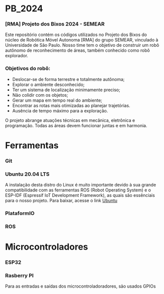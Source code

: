 # PB_2024

### [RMA] Projeto dos Bixos 2024 - SEMEAR
Este repositório contém os códigos utilizados no Projeto dos Bixos do núcleo de Robótica Móvel Autonoma [RMA] do grupo SEMEAR, vinculado à Universidade de São Paulo. Nosso time tem o objetivo de construir um robô autônomo de reconhecimento de áreas, também conhecido como robô explorador. 

### Objetivos do robô:
- Deslocar-se de forma terrestre e totalmente autônoma;
- Explorar o ambiente desconhecido;
- Ter um sistema de localização minimamente preciso;
- Não colidir com os objetos;
- Gerar um mapa em tempo real do ambiente;
- Encontrar as rotas mais otimizadas ao planejar trajetórias.
- Ausência de tempo máximo para a exploração.

O projeto abrange atuações técnicas em mecânica, eletrônica e programação. Todas as áreas devem funcionar juntas e em harmonia.

# Ferramentas

### Git

### Ubuntu 20.04 LTS
A instalação desta distro do Linux é muito importante devido à sua grande compatibilidade com as ferramentas ROS (Robot Operating System) e o ESP-IDF (Espressif IoT Development Framework), as quais são essênciais para o nosso projeto.
Para baixar, acesse o link [Ubuntu](https://ubuntu.com/download)

### PlataformIO

### ROS

# Microcontroladores

### ESP32

### Rasberry PI

Para as entradas e saídas dos microcontroladoradores, são usados GPIOs

